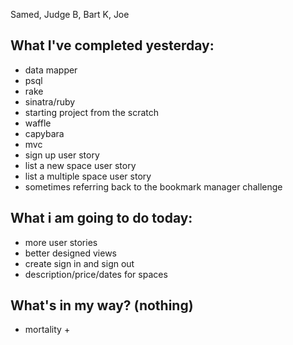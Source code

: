 Samed, Judge B, Bart K, Joe

## What I've completed yesterday:
* data mapper
* psql
* rake
* sinatra/ruby
* starting project from the scratch
* waffle
* capybara
* mvc
* sign up user story
* list a new space user story
* list a multiple space user story
* sometimes referring back to the bookmark manager challenge

## What i am going to do today:
* more user stories
* better designed views
* create sign in and sign out
* description/price/dates for spaces


## What's in my way? (nothing)
* mortality +
